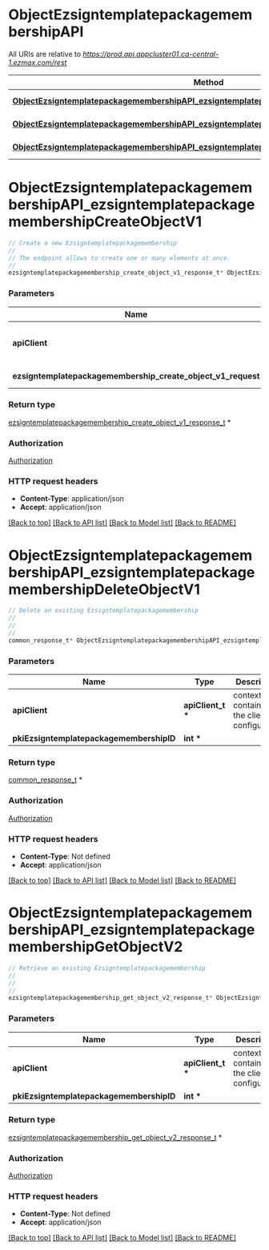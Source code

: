 # ObjectEzsigntemplatepackagemembershipAPI

All URIs are relative to *https://prod.api.appcluster01.ca-central-1.ezmax.com/rest*

Method | HTTP request | Description
------------- | ------------- | -------------
[**ObjectEzsigntemplatepackagemembershipAPI_ezsigntemplatepackagemembershipCreateObjectV1**](ObjectEzsigntemplatepackagemembershipAPI.md#ObjectEzsigntemplatepackagemembershipAPI_ezsigntemplatepackagemembershipCreateObjectV1) | **POST** /1/object/ezsigntemplatepackagemembership | Create a new Ezsigntemplatepackagemembership
[**ObjectEzsigntemplatepackagemembershipAPI_ezsigntemplatepackagemembershipDeleteObjectV1**](ObjectEzsigntemplatepackagemembershipAPI.md#ObjectEzsigntemplatepackagemembershipAPI_ezsigntemplatepackagemembershipDeleteObjectV1) | **DELETE** /1/object/ezsigntemplatepackagemembership/{pkiEzsigntemplatepackagemembershipID} | Delete an existing Ezsigntemplatepackagemembership
[**ObjectEzsigntemplatepackagemembershipAPI_ezsigntemplatepackagemembershipGetObjectV2**](ObjectEzsigntemplatepackagemembershipAPI.md#ObjectEzsigntemplatepackagemembershipAPI_ezsigntemplatepackagemembershipGetObjectV2) | **GET** /2/object/ezsigntemplatepackagemembership/{pkiEzsigntemplatepackagemembershipID} | Retrieve an existing Ezsigntemplatepackagemembership


# **ObjectEzsigntemplatepackagemembershipAPI_ezsigntemplatepackagemembershipCreateObjectV1**
```c
// Create a new Ezsigntemplatepackagemembership
//
// The endpoint allows to create one or many elements at once.
//
ezsigntemplatepackagemembership_create_object_v1_response_t* ObjectEzsigntemplatepackagemembershipAPI_ezsigntemplatepackagemembershipCreateObjectV1(apiClient_t *apiClient, ezsigntemplatepackagemembership_create_object_v1_request_t *ezsigntemplatepackagemembership_create_object_v1_request);
```

### Parameters
Name | Type | Description  | Notes
------------- | ------------- | ------------- | -------------
**apiClient** | **apiClient_t \*** | context containing the client configuration |
**ezsigntemplatepackagemembership_create_object_v1_request** | **[ezsigntemplatepackagemembership_create_object_v1_request_t](ezsigntemplatepackagemembership_create_object_v1_request.md) \*** |  | 

### Return type

[ezsigntemplatepackagemembership_create_object_v1_response_t](ezsigntemplatepackagemembership_create_object_v1_response.md) *


### Authorization

[Authorization](../README.md#Authorization)

### HTTP request headers

 - **Content-Type**: application/json
 - **Accept**: application/json

[[Back to top]](#) [[Back to API list]](../README.md#documentation-for-api-endpoints) [[Back to Model list]](../README.md#documentation-for-models) [[Back to README]](../README.md)

# **ObjectEzsigntemplatepackagemembershipAPI_ezsigntemplatepackagemembershipDeleteObjectV1**
```c
// Delete an existing Ezsigntemplatepackagemembership
//
// 
//
common_response_t* ObjectEzsigntemplatepackagemembershipAPI_ezsigntemplatepackagemembershipDeleteObjectV1(apiClient_t *apiClient, int *pkiEzsigntemplatepackagemembershipID);
```

### Parameters
Name | Type | Description  | Notes
------------- | ------------- | ------------- | -------------
**apiClient** | **apiClient_t \*** | context containing the client configuration |
**pkiEzsigntemplatepackagemembershipID** | **int \*** |  | 

### Return type

[common_response_t](common_response.md) *


### Authorization

[Authorization](../README.md#Authorization)

### HTTP request headers

 - **Content-Type**: Not defined
 - **Accept**: application/json

[[Back to top]](#) [[Back to API list]](../README.md#documentation-for-api-endpoints) [[Back to Model list]](../README.md#documentation-for-models) [[Back to README]](../README.md)

# **ObjectEzsigntemplatepackagemembershipAPI_ezsigntemplatepackagemembershipGetObjectV2**
```c
// Retrieve an existing Ezsigntemplatepackagemembership
//
// 
//
ezsigntemplatepackagemembership_get_object_v2_response_t* ObjectEzsigntemplatepackagemembershipAPI_ezsigntemplatepackagemembershipGetObjectV2(apiClient_t *apiClient, int *pkiEzsigntemplatepackagemembershipID);
```

### Parameters
Name | Type | Description  | Notes
------------- | ------------- | ------------- | -------------
**apiClient** | **apiClient_t \*** | context containing the client configuration |
**pkiEzsigntemplatepackagemembershipID** | **int \*** |  | 

### Return type

[ezsigntemplatepackagemembership_get_object_v2_response_t](ezsigntemplatepackagemembership_get_object_v2_response.md) *


### Authorization

[Authorization](../README.md#Authorization)

### HTTP request headers

 - **Content-Type**: Not defined
 - **Accept**: application/json

[[Back to top]](#) [[Back to API list]](../README.md#documentation-for-api-endpoints) [[Back to Model list]](../README.md#documentation-for-models) [[Back to README]](../README.md)

